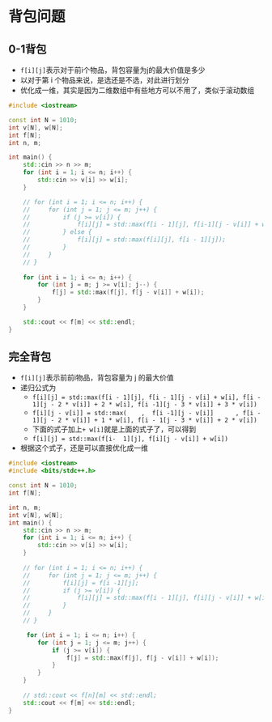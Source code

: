 # 背包问题

## 0-1背包

- `f[i][j]`表示对于前i个物品，背包容量为j的最大价值是多少
- 以对于第 i 个物品来说，是选还是不选，对此进行划分
- 优化成一维，其实是因为二维数组中有些地方可以不用了，类似于滚动数组

```c++
#include <iostream>

const int N = 1010;
int v[N], w[N];
int f[N];
int n, m;

int main() {
    std::cin >> n >> m;
    for (int i = 1; i <= n; i++) {
        std::cin >> v[i] >> w[i];
    }

    // for (int i = 1; i <= n; i++) {
    //     for (int j = 1; j <= m; j++) {
    //         if (j >= v[i]) {
    //             f[i][j] = std::max(f[i - 1][j], f[i-1][j - v[i]] + w[i]);
    //         } else { 
    //             f[i][j] = std::max(f[i][j], f[i - 1][j]);
    //         }
    //     }
    // }
    
    for (int i = 1; i <= n; i++) {
        for (int j = m; j >= v[i]; j--) {
            f[j] = std::max(f[j], f[j - v[i]] + w[i]);
        }
    }

    std::cout << f[m] << std::endl;
}
```

## 完全背包

- `f[i][j]`表示前前i物品，背包容量为 j 的最大价值
- 递归公式为
  - `f[i][j] = std::max(f[i - 1][j], f[i - 1][j - v[i] + w[i], f[i - 1][j - 2 * v[i]] + 2 * w[i], f[i -1][j - 3 * v[i]] + 3 * v[i])`
  - `f[i][j - v[i]] = std::max(    ,  f[i -1][j - v[i]]      , f[i - 1][j - 2 * v[i]] + 1 * w[i], f[i - 1[j - 3 * v[i]] + 2 * v[i])`
  - 下面的式子加上`+ w[i]`就是上面的式子了，可以得到
  - `f[i][j] = std::max(f[i-  1][j], f[i][j - v[i]] + w[i])`
- 根据这个式子，还是可以直接优化成一维

```c++
#include <iostream>
#include <bits/stdc++.h>

const int N = 1010;
int f[N];

int n, m;
int v[N], w[N];
int main() {
    std::cin >> n >> m;
    for (int i = 1; i <= n; i++) {
        std::cin >> v[i] >> w[i];
    }
    
    // for (int i = 1; i <= n; i++) {
    //     for (int j = 1; j <= m; j++) {
    //         f[i][j] = f[i -1][j];
    //         if (j >= v[i]) {
    //             f[i][j] = std::max(f[i - 1][j], f[i][j - v[i]] + w[i]);
    //         }
    //     }
    // }

     for (int i = 1; i <= n; i++) {
        for (int j = 1; j <= m; j++) { 
            if (j >= v[i]) {
                f[j] = std::max(f[j], f[j - v[i]] + w[i]);
            }
        }
    }
    
    // std::cout << f[n][m] << std::endl;
    std::cout << f[m] << std::endl;
}
```

